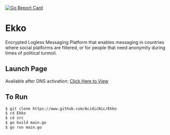 [![Go Report Card](https://goreportcard.com/badge/github.com/acidicnic/ekko)](https://goreportcard.com/report/github.com/acidicnic/ekko)
# Ekko
Encrypted Logless Messaging Platform that enables messaging in countries where social platforms are filtered, or for people that need anonymity during times of political turmoil.

## Launch Page

Available after DNS activation:
[Click Here to View](http://mackroe.tech/ekko-launch/)

## To Run
```bash
$ git clone https://www.github.com/AcidicNic/Ekko
$ cd Ekko
$ cd src
$ go build main.go
$ go run main.go
```
